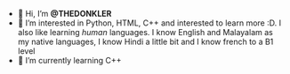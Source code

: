 - 👋 Hi, I’m <b>@THEDONKLER</b>
- 👀 I’m interested in Python, HTML, C++ and interested to learn more :D. I also like learning <i>human</i> languages. I know English and Malayalam as my native languages, I know Hindi a little bit and I know french to a B1 level 
- 🌱 I’m currently learning C++
